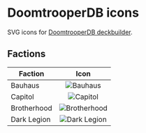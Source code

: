 # DoomtrooperDB icons
SVG icons for [DoomtrooperDB deckbuilder](https://github.com/fiskhandlarn/doomtrooperdb).

## Factions

| Faction | Icon |
| --- |:----:|
| Bauhaus | ![Bauhaus](https://cdn.rawgit.com/fiskhandlarn/doomtrooperdb-icons/master/factions/bauhaus.svg)|
| Capitol | ![Capitol](https://cdn.rawgit.com/fiskhandlarn/doomtrooperdb-icons/master/factions/capitol.svg)|
| Brotherhood | ![Brotherhood](https://cdn.rawgit.com/fiskhandlarn/doomtrooperdb-icons/master/factions/brotherhood.svg)|
| Dark Legion | ![Dark Legion](https://cdn.rawgit.com/fiskhandlarn/doomtrooperdb-icons/master/factions/dark_legion.svg)|
